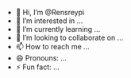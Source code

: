- 👋 Hi, I’m @Rensreypi
- 👀 I’m interested in ...
- 🌱 I’m currently learning ...
- 💞️ I’m looking to collaborate on ...
- 📫 How to reach me ...
- 😄 Pronouns: ...
- ⚡ Fun fact: ...

<!---
Rensreypi/Rensreypi is a ✨ special ✨ repository because its `README.md` (this file) appears on your GitHub profile.
You can click the Preview link to take a look at your changes.
--->
